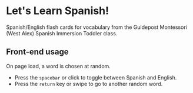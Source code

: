 # Let's Learn Spanish!

Spanish/English flash cards for vocabulary from the Guidepost Montessori (West Alex) Spanish Immersion Toddler class.

## Front-end usage

On page load, a word is chosen at random.

* Press the `spacebar` or click to toggle between Spanish and English.
* Press the `return` key or swipe to go to another random word.
